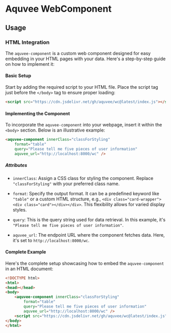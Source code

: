 # Aquvee WebComponent

## Usage

### HTML Integration

The `aquvee-component` is a custom web component designed for easy embedding in your HTML pages with your data. Here's a step-by-step guide on how to implement it:

#### Basic Setup

Start by adding the required script to your HTML file. Place the script tag just before the `</body>` tag to ensure proper loading:

```html
<script src="https://cdn.jsdelivr.net/gh/aquvee/wc@latest/index.js"></script>
```

#### Implementing the Component

To incorporate the `aquvee-component` into your webpage, insert it within the `<body>` section. Below is an illustrative example:

```html
<aquvee-component innerClass="classForStyling"
    format="table"
    query="Please tell me five pieces of user information"
    aquvee_url="http://localhost:8000/wc" />
```

##### Attributes

- `innerClass`: Assign a CSS class for styling the component. Replace `"classForStyling"` with your preferred class name.

- `format`: Specify the output format. It can be a predefined keyword like `"table"` or a custom HTML structure, e.g., `<div class="card-wrapper"><div class="card"></div></div>`. This flexibility allows for varied display styles.

- `query`: This is the query string used for data retrieval. In this example, it's `"Please tell me five pieces of user information"`.

- `aquvee_url`: The endpoint URL where the component fetches data. Here, it's set to `http://localhost:8000/wc`.

#### Complete Example

Here's the complete setup showcasing how to embed the `aquvee-component` in an HTML document:

```html
<!DOCTYPE html>
<html>
<head></head>
<body>
    <aquvee-component innerClass="classForStyling"
        format="table"
        query="Please tell me five pieces of user information"
        aquvee_url="http://localhost:8000/wc" />
    <script src="https://cdn.jsdelivr.net/gh/aquvee/wc@latest/index.js"></script>
</body>
</html>
```

